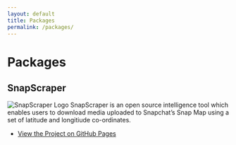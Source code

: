 ```yaml
---
layout: default
title: Packages
permalink: /packages/
---
```



# Packages

<table>

## SnapScraper
 ![SnapScraper Logo](https://rhematt.github.io/Snap-Scraper/assets/img/ADE98806-510F-4A5B-B4F1-6469EE9A57C2.png) SnapScraper is an open source intelligence tool which enables users to download media uploaded to Snapchat’s Snap Map using a set of latitude and longitiude co-ordinates.

- [View the Project on GitHub Pages](https://rhematt.github.io/Snap-Scraper/)

